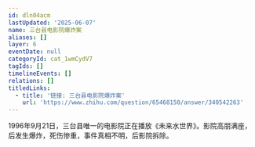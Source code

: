 ```yaml
---
id: dln04acm
lastUpdated: '2025-06-07'
name: 三台县电影院爆炸案
aliases: []
layer: 6
eventDate: null
categoryId: cat_1wmCydV7
tagIds: []
timelineEvents: []
relations: []
titledLinks:
  - title: '链接: 三台县电影院爆炸案'
    url: 'https://www.zhihu.com/question/65468150/answer/340542263'
---
```

1996年9月21日，三台县唯一的电影院正在播放《未来水世界》。影院高朋满座，后发生爆炸，死伤惨重，事件真相不明，后影院拆除。
